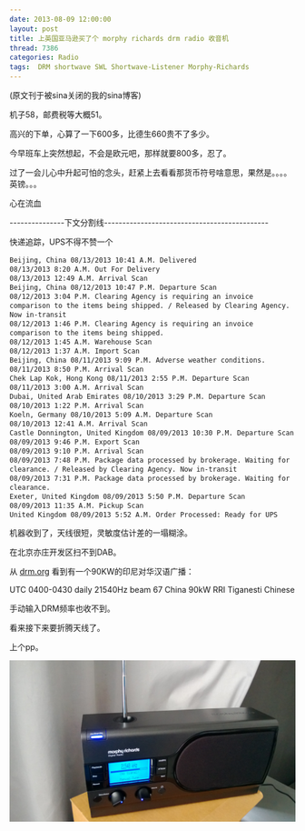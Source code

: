 ```yaml
---
date: 2013-08-09 12:00:00
layout: post
title: 上英国亚马逊买了个 morphy richards drm radio 收音机
thread: 7386
categories: Radio
tags:  DRM shortwave SWL Shortwave-Listener Morphy-Richards
---
```


(原文刊于被sina关闭的我的sina博客)

机子58，邮费税等大概51。

高兴的下单，心算了一下600多，比德生660贵不了多少。
  
今早班车上突然想起，不会是欧元吧，那样就要800多，忍了。
  
过了一会儿心中升起可怕的念头，赶紧上去看看那货币符号啥意思，果然是。。。。英镑。。。
  
心在流血

---------------下文分割线---------------------------------------------

快递追踪，UPS不得不赞一个

    Beijing, China 08/13/2013 10:41 A.M. Delivered
    08/13/2013 8:20 A.M. Out For Delivery
    08/13/2013 12:49 A.M. Arrival Scan
    Beijing, China 08/12/2013 10:47 P.M. Departure Scan
    08/12/2013 3:04 P.M. Clearing Agency is requiring an invoice comparison to the items being shipped. / Released by Clearing Agency. Now in-transit
    08/12/2013 1:46 P.M. Clearing Agency is requiring an invoice comparison to the items being shipped.
    08/12/2013 1:45 A.M. Warehouse Scan
    08/12/2013 1:37 A.M. Import Scan
    Beijing, China 08/11/2013 9:09 P.M. Adverse weather conditions.
    08/11/2013 8:50 P.M. Arrival Scan
    Chek Lap Kok, Hong Kong 08/11/2013 2:55 P.M. Departure Scan
    08/11/2013 3:00 A.M. Arrival Scan
    Dubai, United Arab Emirates 08/10/2013 3:29 P.M. Departure Scan
    08/10/2013 1:22 P.M. Arrival Scan
    Koeln, Germany 08/10/2013 5:09 A.M. Departure Scan
    08/10/2013 12:41 A.M. Arrival Scan
    Castle Donnington, United Kingdom 08/09/2013 10:30 P.M. Departure Scan
    08/09/2013 9:46 P.M. Export Scan
    08/09/2013 9:10 P.M. Arrival Scan
    08/09/2013 7:48 P.M. Package data processed by brokerage. Waiting for clearance. / Released by Clearing Agency. Now in-transit
    08/09/2013 7:31 P.M. Package data processed by brokerage. Waiting for clearance.
    Exeter, United Kingdom 08/09/2013 5:50 P.M. Departure Scan
    08/09/2013 11:35 A.M. Pickup Scan
    United Kingdom 08/09/2013 5:52 A.M. Order Processed: Ready for UPS  
  
机器收到了，天线很短，灵敏度估计差的一塌糊涂。

在北京亦庄开发区扫不到DAB。

从 [drm.org](drm.org) 看到有一个90KW的印尼对华汉语广播：

UTC 0400-0430 daily 21540Hz beam 67 China 90kW RRI Tiganesti Chinese

手动输入DRM频率也收不到。
  
看来接下来要折腾天线了。
  
上个pp。 

![](../media/drm-radio.jpg)

